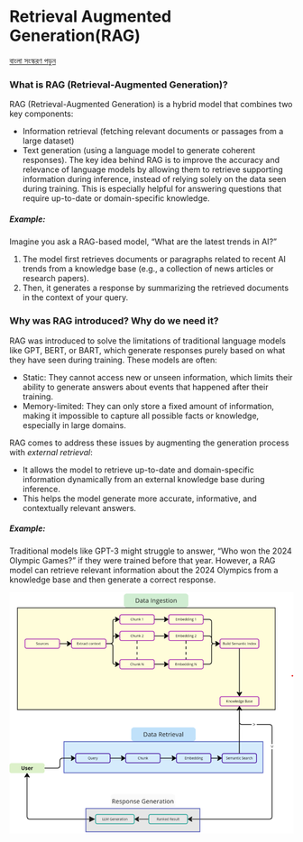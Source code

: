 # Retrieval Augmented Generation(RAG)

[বাংলা সংস্করণ পড়ুন](./README.bn.md)

### What is RAG (Retrieval-Augmented Generation)?
RAG (Retrieval-Augmented Generation) is a hybrid model that combines two key components:

- Information retrieval (fetching relevant documents or passages from a large dataset)
- Text generation (using a language model to generate coherent responses).
The key idea behind RAG is to improve the accuracy and relevance of language models by allowing them to retrieve supporting information during inference, instead of relying solely on the data seen during training. This is especially helpful for answering questions that require up-to-date or domain-specific knowledge.

##### Example:
Imagine you ask a RAG-based model, “What are the latest trends in AI?”

1. The model first retrieves documents or paragraphs related to recent AI trends from a knowledge base (e.g., a collection of news articles or research papers).
2. Then, it generates a response by summarizing the retrieved documents in the context of your query.


### Why was RAG introduced? Why do we need it?
RAG was introduced to solve the limitations of traditional language models like GPT, BERT, or BART, which generate responses purely based on what they have seen during training. These models are often:

- Static: They cannot access new or unseen information, which limits their ability to generate answers about events that happened after their training.
- Memory-limited: They can only store a fixed amount of information, making it impossible to capture all possible facts or knowledge, especially in large domains.

RAG comes to address these issues by augmenting the generation process with *external retrieval*:

- It allows the model to retrieve up-to-date and domain-specific information dynamically from an external knowledge base during inference.
- This helps the model generate more accurate, informative, and contextually relevant answers.
##### Example:
Traditional models like GPT-3 might struggle to answer, “Who won the 2024 Olympic Games?” if they were trained before that year. However, a RAG model can retrieve relevant information about the 2024 Olympics from a knowledge base and then generate a correct response.



![Rag diagram](assets/Diagram.png)
